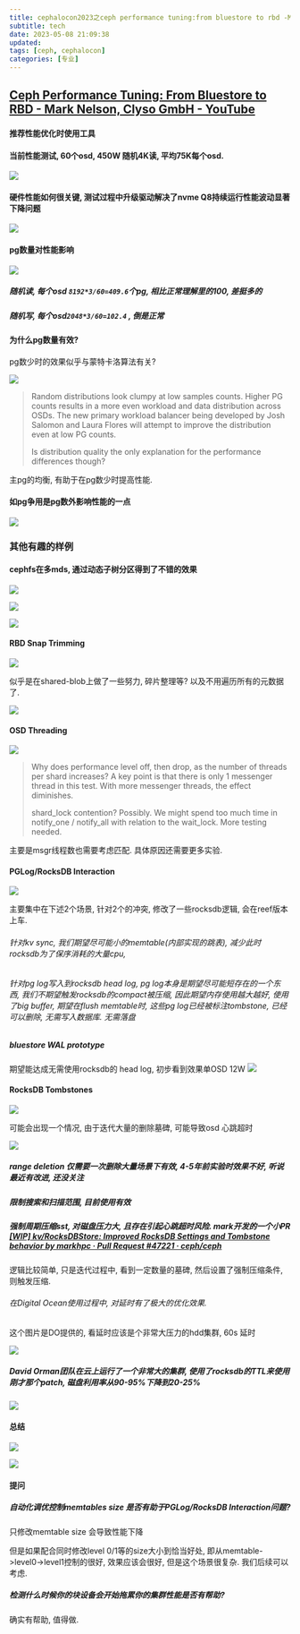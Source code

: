 ```yaml
---
title: cephalocon2023之ceph performance tuning:from bluestore to rbd -Mark Nelson, Clyso GmbH
subtitle: tech 
date: 2023-05-08 21:09:38
updated:
tags: [ceph, cephalocon]
categories: [专业]
---
```




## [Ceph Performance Tuning: From Bluestore to RBD \- Mark Nelson, Clyso GmbH \- YouTube](https://www.youtube.com/watch?v=7D5Bgd5TuYw&list=PLrBUGiINAakPd9nuoorqeOuS9P9MTWos3&index=37)


#### 推荐性能优化时使用工具




#### 当前性能测试, 60个osd, 450W 随机4K读, 平均75K每个osd.

![](cephalocon2023之ceph_performance_tuning/image-20230515222026337.png)

#### 硬件性能如何很关键, 测试过程中升级驱动解决了nvme Q8持续运行性能波动显著下降问题


![](cephalocon2023之ceph_performance_tuning/image-20230515221944597.png)

#### pg数量对性能影响


![](cephalocon2023之ceph_performance_tuning/image-20230515222236661.png)

##### 随机读, 每个osd `8192*3/60=409.6`个pg, 相比正常理解里的100, 差挺多的
##### 随机写, 每个osd`2048*3/60=102.4` , 倒是正常


#### 为什么pg数量有效?

pg数少时的效果似乎与蒙特卡洛算法有关?

![](cephalocon2023之ceph_performance_tuning/image-20230515223230217.png)

> Random distributions look clumpy at low samples counts. Higher PG counts results in a more even workload and data distribution across OSDs. The new primary workload balancer being developed by Josh Salomon and Laura Flores will attempt to improve the distribution even at low PG counts.
>
> Is distribution quality the only explanation for the performance differences though?

主pg的均衡, 有助于在pg数少时提高性能.

#### 如pg争用是pg数外影响性能的一点
![](cephalocon2023之ceph_performance_tuning/image-20230515225613901.png)



### 其他有趣的样例

#### cephfs在多mds, 通过动态子树分区得到了不错的效果

![](cephalocon2023之ceph_performance_tuning/image-20230515225758658.png)

![](cephalocon2023之ceph_performance_tuning/image-20230515225852139.png)


![](cephalocon2023之ceph_performance_tuning/image-20230515225941620.png)

#### RBD Snap Trimming
![](cephalocon2023之ceph_performance_tuning/image-20230515230134777.png)

似乎是在shared-blob上做了一些努力, 碎片整理等? 以及不用遍历所有的元数据了.



![](cephalocon2023之ceph_performance_tuning/image-20230515230219222.png)

#### OSD Threading

![](cephalocon2023之ceph_performance_tuning/image-20230515230402733.png)


> Why does performance level off, then drop, as the number of threads per shard increases? A key point is that there is only 1 messenger thread in this test. With more messenger threads, the effect diminishes.
> 
> shard_lock contention? Possibly. We might spend too much time in notify_one / notify_all with relation to the wait_lock. More testing needed.

主要是msgr线程数也需要考虑匹配. 具体原因还需要更多实验.

#### PGLog/RocksDB Interaction
![](cephalocon2023之ceph_performance_tuning/image-20230515230716172.png)

主要集中在下述2个场景, 针对2个的冲突, 修改了一些rocksdb逻辑, 会在reef版本上车.

###### 针对kv sync, 我们期望尽可能小的memtable(内部实现的跳表), 减少此时rocksdb为了保序消耗的大量cpu,

###### 针对pg log写入到rocksdb head log, pg log本身是期望尽可能短存在的一个东西, 我们不期望触发rocksdb的compact被压缩, 因此期望内存使用越大越好, 使用了big buffer, 期望在flush memtable时, 这些pg log已经被标注tombstone, 已经可以删除, 无需写入数据库. 无需落盘


##### bluestore WAL prototype

期望能达成无需使用rocksdb的 head log, 初步看到效果单OSD 12W
![](cephalocon2023之ceph_performance_tuning/image-20230515231529585.png)

#### RocksDB Tombstones
![](cephalocon2023之ceph_performance_tuning/image-20230515231753863.png)

可能会出现一个情况, 由于迭代大量的删除墓碑, 可能导致osd 心跳超时

![](cephalocon2023之ceph_performance_tuning/image-20230515232152813.png)

##### range deletion 仅需要一次删除大量场景下有效, 4-5年前实验时效果不好, 听说最近有改进, 还没关注

##### 限制搜索和扫描范围, 目前使用有效

##### 强制周期压缩sst, 对磁盘压力大, 且存在引起心跳超时风险. mark开发的一个小PR [\[WIP\] kv/RocksDBStore: Improved RocksDB Settings and Tombstone behavior by markhpc · Pull Request \#47221 · ceph/ceph](https://github.com/ceph/ceph/pull/47221/files)


逻辑比较简单, 只是迭代过程中, 看到一定数量的墓碑, 然后设置了强制压缩条件, 则触发压缩.

###### 在Digital Ocean使用过程中, 对延时有了极大的优化效果.

这个图片是DO提供的, 看延时应该是个非常大压力的hdd集群, 60s 延时

![](cephalocon2023之ceph_performance_tuning/image-20230515232734740.png)

##### David Orman团队在云上运行了一个非常大的集群, 使用了rocksdb的TTL来使用刚才那个patch, 磁盘利用率从90-95%下降到20-25%
![](cephalocon2023之ceph_performance_tuning/image-20230515232835377.png)



#### 总结

![](cephalocon2023之ceph_performance_tuning/image-20230515233244520.png)

![](cephalocon2023之ceph_performance_tuning/image-20230515233426305.png)


#### 提问
##### 自动化调优控制memtables size 是否有助于PGLog/RocksDB Interaction问题?
只修改memtable size 会导致性能下降

但是如果配合同时修改level 0/1等的size大小到恰当好处, 即从memtable->level0->level1控制的很好, 效果应该会很好, 但是这个场景很复杂. 我们后续可以考虑.


##### 检测什么时候你的块设备会开始拖累你的集群性能是否有帮助?

确实有帮助, 值得做.